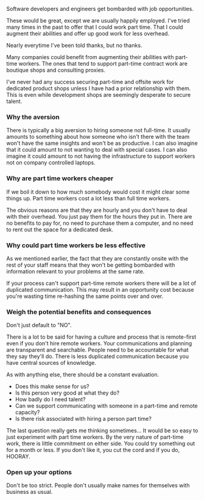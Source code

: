 Software developers and engineers get bombarded with job opportunities.

These would be great, except we are usually happily employed.
I've tried many times in the past to offer that I could work part time.
That I could augment their abilities and offer up good work for less overhead.

Nearly everytime I've been told thanks, but no thanks.

Many companies could benefit from augmenting their abilities with part-time workers.
The ones that tend to support part-time contract work are boutique shops and consulting proxies.

I've never had any success securing part-time and offsite work for dedicated product shops unless I have had a prior relationship with them.
This is even while development shops are seemingly desperate to secure talent.

### Why the aversion

There is typically a big aversion to hiring someone not full-time.
It usually amounts to something about how someone who isn't there with the team won't have the same insights and won't be as productive.
I can also imagine that it could amount to not wanting to deal with special cases.
I can also imagine it could amount to not having the infrastructure to support workers not on company controlled laptops.

### Why are part time workers cheaper

If we boil it down to how much somebody would cost it might clear some things up.
Part time workers cost a lot less than full time workers.

The obvious reasons are that they are hourly and you don't have to deal with their overhead.
You just pay them for the hours they put in.
There are no benefits to pay for, no need to purchase them a computer, and no need to rent out the space for a dedicated desk.

### Why could part time workers be less effective

As we mentioned earlier, the fact that they are constantly onsite with the rest of your staff means
that they won't be getting bombarded with information relevant to your problems at the same rate.

If your process can't support part-time remote workers there will be a lot of duplicated communication.
This may result in an opportunity cost because you're wasting time re-hashing the same points over and over.

### Weigh the potential benefits and consequences

Don't just default to "NO".

There is a lot to be said for having a culture and process that is remote-first even if you don't hire remote workers.
Your communications and planning are transparent and searchable. People need to be accountable for what they say they'll do.
There is less duplicated communication because you have central sources of knowledge.

As with anything else, there should be a constant evaluation. 
 - Does this make sense for us?
 - Is this person very good at what they do?
 - How badly do I need talent?
 - Can we support communicating with someone in a part-time and remote capacity?
 - Is there risk associated with hiring a person part time?
 
The last question really gets me thinking sometimes... It would be so easy to just experiment with part time workers. 
By the very nature of part-time work, there is little commitment on either side. You could try something out for a month or less.
If you don't like it, you cut the cord and if you do, HOORAY.

### Open up your options

Don't be too strict. People don't usually make names for themselves with business as usual.